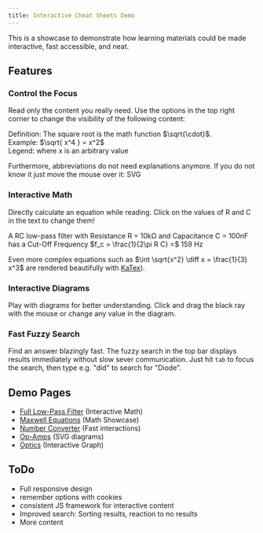 ```yaml
---
title: Interactive Cheat Sheets Demo
---
```


This is a showcase to demonstrate how learning materials could be made interactive, fast accessible, and neat.


## Features

### Control the Focus
Read only the content you really need. Use the options in the top right corner to change the visibility of the following content:<br>
<div class="definition">Definition: The square root is the math function $\sqrt{\cdot}$.<br></div>
<div class="example">Example: $\sqrt{ x^4 } = x^2$<br></div>
<div class="legend">Legend: where x is an arbitrary value</div>

Furthermore, abbreviations do not need explanations anymore. If you do not know it just move the mouse over it: SVG

### Interactive Math
Directly calculate an equation while reading. Click on the values of R and C in the text to change them!

A RC low-pass filter with Resistance R = <span id="R_val" onclick="askValue(this.id)">10k</span>Ω and Capacitance C = <span id="C_val" onclick="askValue(this.id)">100n</span>F has a Cut-Off Frequency $f_c = \frac{1}{2\pi R C} =$ <tspan id="F_val">159 Hz</tspan><br>

Even more complex equations such as
$\int \sqrt{x^2} \diff x = \frac{1}{3} x^3$
are rendered beautifully with [KaTex](https://khan.github.io/KaTeX/)).



### Interactive Diagrams
Play with diagrams for better understanding. Click and drag the black ray with the mouse or change any value in the diagram.

<object class="fig" style="width: 18em" id="obj_fraction" data="res/img/content-images/fraction.svg" type="image/svg+xml"></object>


### Fast Fuzzy Search
Find an answer blazingly fast. The fuzzy search in the top bar displays results immediately without slow sever communication. Just hit `tab` to focus the search, then type e.g. "did" to search for "Diode".



## Demo Pages
 * [Full Low-Pass Filter](low-pass.html) (Interactive Math)
 * [Maxwell Equations](maxwell.html) (Math Showcase)
 * [Number Converter](numbers.html) (Fast interactions)
 * [Op-Amps](op-amp.html) (SVG diagrams)
 * [Optics](optic.html) (Interactive Graph)


## ToDo
* Full responsive design
* remember options with cookies
* consistent JS framework for interactive content
* Improved search: Sorting results, reaction to no results
* More content



<script type="text/javascript">
function RC_calcFrequency() {
 var C1 = getValue( document.getElementById("C_val").textContent );
 var R1 = getValue( document.getElementById("R_val").textContent );
 var F1 = document.getElementById("F_val");
 var freq = 1/(2 * Math.PI * C1 * R1);
 F1.textContent=freq.toPrecision(3)+" Hz";
 tau.textContent=(R1 * C1 * 1000).toPrecision(3)+" ms";
}

function syncValues(id, value){
    RC_calcFrequency();
}
</script>
